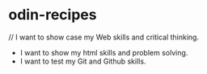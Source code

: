 # odin-recipes
// I want to show case my Web skills and critical thinking.
- I want to show my html skills and problem solving.
- I want to test my Git and Github  skills. 